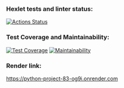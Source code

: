 ### Hexlet tests and linter status:
[![Actions Status](https://github.com/SafarGalimzianov/python-project-83/actions/workflows/hexlet-check.yml/badge.svg)](https://github.com/SafarGalimzianov/python-project-83/actions)

### Test Coverage and Maintainability:
[![Test Coverage](https://api.codeclimate.com/v1/badges/68ad623e40583819f050/test_coverage)](https://codeclimate.com/github/SafarGalimzianov/python-project-83/test_coverage)
[![Maintainability](https://api.codeclimate.com/v1/badges/68ad623e40583819f050/maintainability)](https://codeclimate.com/github/SafarGalimzianov/python-project-83/maintainability)

### Render link:
https://python-project-83-og9i.onrender.com